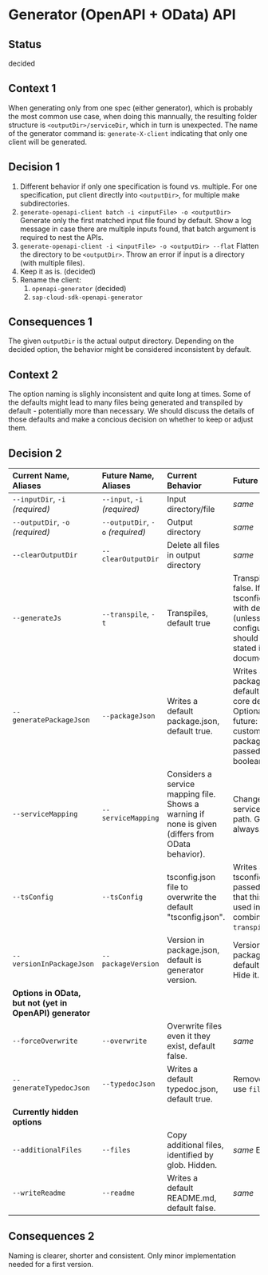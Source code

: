# Generator (OpenAPI + OData) API

## Status

decided

## Context 1

When generating only from one spec (either generator), which is probably the most common use case, when doing this mannually, the resulting folder structure is `<outputDir>/serviceDir`, which in turn is unexpected.
The name of the generator command is: `generate-X-client` indicating that only one client will be generated.

## Decision 1

1. Different behavior if only one specification is found vs. multiple.
   For one specification, put client directly into `<outputDir>`, for multiple make subdirectories.
2. `generate-openapi-client batch -i <inputFile> -o <outputDir>`
   Generate only the first matched input file found by default.
   Show a log message in case there are multiple inputs found, that batch argument is required to nest the APIs.
3. `generate-openapi-client -i <inputFile> -o <outputDir> --flat`
   Flatten the directory to be `<outputDir>`.
   Throw an error if input is a directory (with multiple files).
4. Keep it as is. (decided)
5. Rename the client:
   1. `openapi-generator` (decided)
   2. `sap-cloud-sdk-openapi-generator`

## Consequences 1

The given `outputDir` is the actual output directory.
Depending on the decided option, the behavior might be considered inconsistent by default.

## Context 2

The option naming is slighly inconsistent and quite long at times.
Some of the defaults might lead to many files being generated and transpiled by default - potentially more than necessary.
We should discuss the details of those defaults and make a concious decision on whether to keep or adjust them.

## Decision 2

| Current Name, Aliases                                    | Future Name, Aliases             | Current Behavior                                                                                  | Future Behavior                                                                                                                                              | Allow-no |
| :------------------------------------------------------- | :------------------------------- | :------------------------------------------------------------------------------------------------ | :----------------------------------------------------------------------------------------------------------------------------------------------------------- | :------: |
| `--inputDir`, `-i` _(required)_                          | `--input`, `-i` _(required)_     | Input directory/file                                                                              | _same_                                                                                                                                                       |  false   |
| `--outputDir`, `-o` _(required)_                         | `--outputDir`, `-o` _(required)_ | Output directory                                                                                  | _same_                                                                                                                                                       |  false   |
| `--clearOutputDir`                                       | `--clearOutputDir`               | Delete all files in output directory                                                              | _same_                                                                                                                                                       |  false   |
| `--generateJs`                                           | `--transpile`, `-t`              | Transpiles, default true                                                                          | Transpiles, default false. If set if tsconfig is enabled with default (unless configured). This should be explicitly stated in the documentation.            |  false   |
| `--generatePackageJson`                                  | `--packageJson`                  | Writes a default package.json, default true.                                                      | Writes a default package.json, default true (needs core dependency). Optionally in the future: Writes a custom package.json if passed. Keep boolean for now. |   true   |
| `--serviceMapping`                                       | `--serviceMapping`               | Considers a service mapping file. Shows a warning if none is given (differs from OData behavior). | Changes the service mapping path. Generates it always.                                                                                                       |  false   |
| `--tsConfig`                                             | `--tsConfig`                     | tsconfig.json file to overwrite the default "tsconfig.json".                                      | Writes a custom tsconfig.json if passed. Document that this should be used in combination with `transpile`.                                                  |  false   |
| `--versionInPackageJson`                                 | `--packageVersion`               | Version in package.json, default is generator version.                                            | Version in package.json, default is `1.0.0`. Hide it.                                                                                                        |  false   |
| **Options in OData, but not (yet in OpenAPI) generator** |
| `--forceOverwrite`                                       | `--overwrite`                    | Overwrite files even it they exist, default false.                                                | _same_                                                                                                                                                       |  false   |
| `--generateTypedocJson`                                  | `--typedocJson`                  | Writes a default typedoc.json, default true.                                                      | Remove/deprecate, use `files` instead.                                                                                                                       |    -     |
| **Currently hidden options**                             |
| `--additionalFiles`                                      | `--files`                        | Copy additional files, identified by glob. Hidden.                                                | _same_ Expose it.                                                                                                                                            |  false   |
| `--writeReadme`                                          | `--readme`                       | Writes a default README.md, default false.                                                        | _same_                                                                                                                                                       |  false   |

## Consequences 2

Naming is clearer, shorter and consistent.
Only minor implementation needed for a first version.
